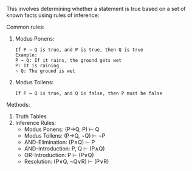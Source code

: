This involves determining whether a statement is true based on a set of known facts using rules of inference:

Common rules:
1. Modus Ponens: 
   ```
   If P → Q is true, and P is true, then Q is true
   Example:
   P → Q: If it rains, the ground gets wet
   P: It is raining
   ∴ Q: The ground is wet
   ```

2. Modus Tollens:
   ```
   If P → Q is true, and Q is false, then P must be false
   ```

Methods:
1. Truth Tables
2. Inference Rules:
   - Modus Ponens: (P→Q, P) ⊢ Q
   - Modus Tollens: (P→Q, ¬Q) ⊢ ¬P
   - AND-Elimination: (P∧Q) ⊢ P
   - AND-Introduction: P, Q ⊢ (P∧Q)
   - OR-Introduction: P ⊢ (P∨Q)
   - Resolution: (P∨Q, ¬Q∨R) ⊢ (P∨R)
